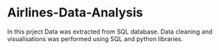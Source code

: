 # Airlines-Data-Analysis
In this prject Data was extracted from SQL database. Data cleaning and visualisations was performed using SQL and python libraries.
